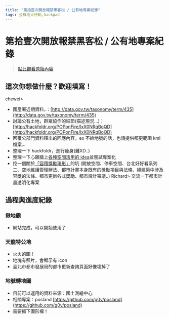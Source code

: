 ```yaml
---
title: "第拾壹次開放報禁黑客松 / 公有地專案紀錄"
tags: 公有地大行動,hackpad
---
```


# 第拾壹次開放報禁黑客松 / 公有地專案紀錄

> [點此觀看原始內容](https://g0v.hackpad.tw/f0qmfGbFuds)


## 這次你想做什麼？歡迎填寫！

chewei>
- 國產署近期資料，：[http://data.gov.tw/taxonomy/term/435](http://data.gov.tw/taxonomy/term/435)
- 討論公有土地，群眾協作的細節(描述現況...)：[http://hackfoldr.org/POPonFire/lxX0NRqBoQD](http://hackfoldr.org/POPonFire/lxX0NRqBoQD)
- 回覆公部門資料釋出的回應內容，ex 不給地號的話，也請提供都更範圍 kml 檔案...
- 整理一下 hackfoldr，進行瘦身(難XD..)
- 整理一下心願牆上[各種空間活用的 idea](http://hackfoldr.org/POPonFire/http%253A%252F%252Fwww.aypwip.org%252Fwebnote%252Fpoponfire)並嘗試專案化
- 挖一個關於[「容積獎勵現形」](https://g0v.hackpad.tw/1ceZB2gCkqf)的坑 (開放空間、停車空間、台北好好看系列二、空地維護管理辦法、都市計畫本身既有的獎勵項目與法條、綠建築中涉及容獎的法條、都市更新各式獎勵、都市設計審議..)
Richard>  交流一下都市計畫透明化專案

## 過程與進度紀錄


### 揪地霸

- 網站完成，可以開始使用了

### 天龍特公地

- 火火的圖！
- 地塊有照片，會顯示有 icon
- 臺北市都市發展局的都市更新查詢頁面好像壞掉了

### 地號轉地圖

- 目前可以運用的資料來源：國土測繪中心
- 相關專案：posland [https://github.com/g0v/posland](https://github.com/g0v/posland)
- 需要抓下圖形檔！




